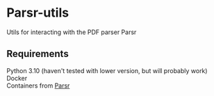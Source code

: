 # Parsr-utils
Utils for interacting with the PDF parser Parsr

## Requirements
Python 3.10 (haven't tested with lower version, but will probably work)  
Docker  
Containers from [Parsr](https://github.com/axa-group/Parsr)
